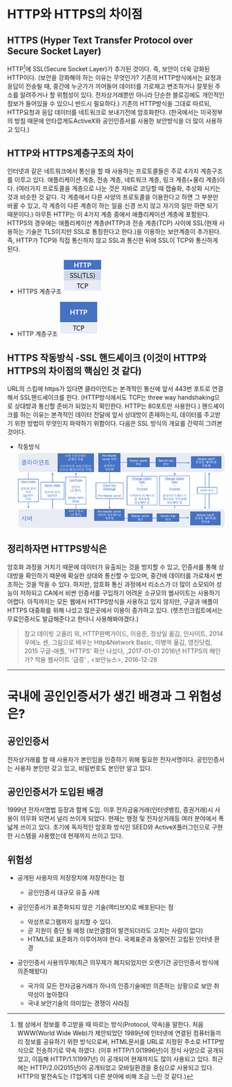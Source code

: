 # HTTP와 HTTPS의 차이점

 
## HTTPS (Hyper Text Transfer Protocol over Secure Socket Layer)
HTTP[^1]에 SSL(Secure Socket Layer)가 추가된 것이다. 즉, 보안이 더욱 강화된 HTTP이다.
(보안을 강화해야 하는 이유는 무엇인가? 기존의 HTTP방식에서는 요청과 응답이 전송될 때, 중간에 누군가가 끼어들어 데이터를 가로채고 변조하거나 잘못된 주소를 알려주거나 할 위험성이 있다. 전자상거래뿐만 아니라 단순한 블로깅에도 개인적인 정보가 들어있을 수 있으니 반드시 필요하다.) 기존의 HTTP방식을 그대로 따르되, HTTP요청과 응답 데이터를 네트워크로 보내기전에 암호화한다. (한국에서는 미국정부의 방침 때문에 안타깝게도ActiveX와 공인인증서를 사용한 보안방식을 더 많이 사용하고 있다.)

 
## HTTP와 HTTPS계층구조의 차이
인터넷과 같은 네트워크에서 통신을 할 때 사용하는 프로토콜들은 주로 4가지 계층구조를 이루고 있다. 애플리케이션 계층, 전송 계층, 네트워크 계층, 링크 계층(+물리 계층)이다. (여러가지 프로토콜을 계층으로 나눈 것은 자바로 코딩할 때 캡슐화, 추상화 시키는 것과 비슷한 것 같다. 각 계층에서 다른 사양의 프로토콜을 이용한다고 하면 그 부분만 바꿀 수 있고, 각 계층이 다른 계층이 하는 일을 신경 쓰지 않고 자기의 일만 하면 되기 때문이다.) 아무튼 HTTP는 이 4가지 계층 중에서 애플리케이션 계층에 포함된다. HTTPS의 경우에는 애플리케이션 계층(HTTP)과 전송 계층(TCP) 사이에 SSL(현재 사용하는 기술은 TLS이지만 SSL로 통칭한다고 한다.)을 이용하는 보안계층이 추가된다. 즉, HTTP가 TCP와 직접 통신하지 않고 SSL과 통신한 뒤에 SSL이 TCP와 통신하게 된다.

* HTTPS 계층구조
![HTTPS](image004.png "HTTPS계층구조") 

* HTTP 계층구조
![HTTP](image002.png "HTTP계층구조") 
 
 
 
## HTTPS 작동방식 -SSL 핸드셰이크 (이것이 HTTP와 HTTPS의 차이점의 핵심인 것 같다)
URL의 스킴에 https가 있다면 클라이언트는 본격적인 통신에 앞서 443번 포트로 연결해서 SSL핸드셰이크를 한다. (HTTP방식에서도 TCP는 three way handshaking으로 상대방과 통신할 준비가 되었는지 확인한다. HTTP는 80포트만 사용한다.) 핸드셰이크를 하는 이유는 본격적인 데이터 전달에 앞서 상대방이 존재하는지, 데이터를 주고받기 위한 방법이 무엇인지 파악하기 위함이다. 다음은 SSL 방식의 개요를 간략히 그려본 것이다.

* 작동방식
![작동방식](image006.png "HTTPS 작동방식") 

 
 
## 정리하자면 HTTPS방식은
암호화 과정을 거치기 때문에 데이터가 유출되는 것을 방지할 수 있고, 인증서를 통해 상대방을 확인하기 때문에 확실한 상대와 통신할 수 있으며, 중간에 데이터를 가로채서 변조하는 것을 막을 수 있다. 하지만, 암호화 통신 과정에서 리소스가 더 많이 소모되어 성능이 저하되고 CA에서 비싼 인증서를 구입하기 어려운 소규모의 웹사이트는 사용하기 어렵다.
아직까지는 모든 웹에서 HTTPS방식을 사용하고 있지 않지만, 구글과 애플이 HTTPS 대중화를 위해 나섰고 많은곳에서 이용이 증가하고 있다. (렛츠인크립트에서는 무료인증서도 발급해준다고 한다니 사용해봐야겠다.)
 
>참고
>데이빗 고울리 외, HTTP완벽가이드, 이응준, 정상일 옮김, 인사이트, 2014
>우에노 센, 그림으로 배우는 Http&Network Basic, 이병억 옮김, 영진닷컴, 2015
>구글-애플, 'HTTPS' 확산 나섰다, <ZDNet Korea>,2017-01-01
>2016년 HTTPS의 해인가? 적용 웹사이트 ‘급증’ , <보안뉴스>, 2016-12-28
 

[^1]: 웹 상에서 정보를 주고받을 때 따르는 방식(Protocol, 약속)을 말한다. 처음 WWW(World Wide Web)가 제안되었던 1989년에 인터넷에 연결된 컴퓨터들끼리 정보를 공유하기 위한 방식으로써, HTML문서를 URL로 지정된 주소로 HTTP방식으로 전송하기로 약속 하였다. (이후 HTTP/1.0(1996년)이 정식 사양으로 공개되었고, 이듬해 HTTP/1.1(1997년) 이 공개되어 현재까지도 많이 사용되고 있다. 최근에는 HTTP/2.0(2015년)이 공개되었고 모바일환경을 중심으로 사용되고 있다. HTTP의 발전속도는 IT업계의 다른 분야에 비해 조금 느린 것 같다.)
  
    
       
       
***  
  
    
    
  
# 국내에 공인인증서가 생긴 배경과 그 위험성은?

## 공인인증서
전자상거래를 할 때 사용자가 본인임을 인증하기 위해 필요한 전자서명이다. 공인인증서는 사용자 본인만 갖고 있고, 비밀번호도 본인만 알고 있다. 


## 공인인증서가 도입된 배경
1999년 전자서명법 등장과 함께 도입. 이후 전자금융거래(인터넷뱅킹, 증권거래)시 사용이 의무화 되면서 널리 쓰이게 되었다. 현재는 행정 및 전자상거래등 여러 분야에서 폭넓게 쓰이고 있다. 초기에 독자적인 암호화 방식인 SEED와 ActiveX플러그인으로 구현한 시스템을 사용했는데 현재까지 쓰이고 있다. 

## 위험성
* 공개된 사용자의 저장장치에 저장한다는 점
	* 공인인증서 대규모 유출 사례


* 공인인증서가 표준화되지 않은 기술(액티브X)로 배포된다는 점
	* 악성프로그램까지 설치할 수 있다. 
	* 곧 지원이 중단 될 예정 (보안결함이 발견되더라도 고치는 사람이 없다)
	* HTML5로 표준화가 이루어져야 한다. 국제표준과 동떨어진 고립된 인터넷 환경

* 공인인증서 사용의무제(최근 의무제가 폐지되었지만 오랜기간 공인인증서 방식에 의존해왔다) 
	* 국가의 모든 전자금융거래가 하나의 인증기술에만 의존하는 상황으로 보안 취약성이 높아졌다
	* 국내 보안기술의 의미있는 경쟁이 사라짐

